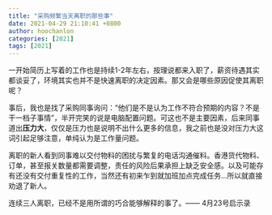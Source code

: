 ```yaml
---
title: "采购频繁当天离职的那些事"
date: 2021-04-29 21:10:41 +0800
author: hoochanlon
categories: [2021]
tags: [2021]
---
```


一开始简历上写着的工作也是持续1-2年左右，按理说都来入职了，薪资待遇其实都谈妥了，环境其实也并不是快速离职的决定因素。那又会是哪些原因促使其离职呢？ <!-- more -->

事后，我也是找了采购同事询问：“他们是不是认为工作不符合预期的内容？不是干一档子事情”，半开完笑的说是电脑配置问题。可这也不是主要因素，后来同事道出**压力大**，仅仅是压力也是说明不出什么更多的信息，我之前也是没对压力大这词引起足够注意，单纯认为是工作量问题。

离职的新人看到同事难以交付物料的困扰与繁复的电话沟通催料。香港货代物料、订单，甚至报关数量都需要调整，责任的风险后果承担上缺乏安全感。以及可能存有还没有交付重复性的工作，当然还有初来乍到就加班加点完成任务...所以就直接劝退了新人。

连续三人离职，已经不是用所谓的巧合能够解释的事了。—— 4月23号启示录
